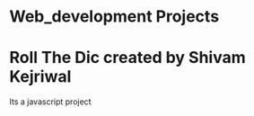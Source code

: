 # Web_development Projects
Roll The Dic
created by Shivam Kejriwal
=======
Its a javascript project

